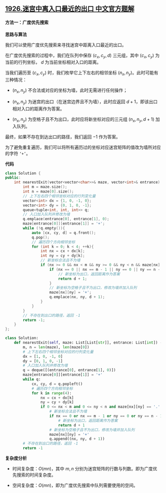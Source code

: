 ## [1926.迷宫中离入口最近的出口 中文官方题解](https://leetcode.cn/problems/nearest-exit-from-entrance-in-maze/solutions/100000/mi-gong-zhong-chi-ru-kou-zui-jin-de-chu-0ued5)

#### 方法一：广度优先搜索

**思路与算法**

我们可以使用广度优先搜索来寻找迷宫中距离入口最近的出口。

在广度优先搜索的过程中，我们在队列中保存 $(c_x, c_y, d)$ 三元组，其中 $(c_x, c_y)$ 为当前的行列坐标， $d$ 为当前坐标相对入口的距离。

当我们遍历至 $(c_x, c_y)$ 时，我们枚举它上下左右的相邻坐标 $(n_x, n_y)$。此时可能有三种情况：

- $(n_x, n_y)$ 不合法或对应的坐标为墙，此时无需进行任何操作；

- $(n_x, n_y)$ 为迷宫的出口（在迷宫边界且不为墙），此时应返回 $d + 1$，即该出口相对入口的距离作为答案。

- $(n_x, n_y)$ 为空格子且不为出口，此时应将新坐标对应的三元组 $(n_x, n_y, d + 1)$ 加入队列。

最终，如果不存在到达出口的路径，我们返回 $-1$ 作为答案。

为了避免重复遍历，我们可以将所有遍历过的坐标对应迷宫矩阵的值改为墙所对应的字符 $\texttt{`+'}$。

**代码**

```C++ [sol1-C++]
class Solution {
public:
    int nearestExit(vector<vector<char>>& maze, vector<int>& entrance) {
        int m = maze.size();
        int n = maze[0].size();
        // 上下左右四个相邻坐标对应的行列变化量
        vector<int> dx = {1, 0, -1, 0};
        vector<int> dy = {0, 1, 0, -1};
        queue<tuple<int, int, int>> q;
        // 入口加入队列并修改为墙
        q.emplace(entrance[0], entrance[1], 0);
        maze[entrance[0]][entrance[1]] = '+';
        while (!q.empty()){
            auto [cx, cy, d] = q.front();
            q.pop();
            // 遍历四个方向相邻坐标
            for (int k = 0; k < 4; ++k){
                int nx = cx + dx[k];
                int ny = cy + dy[k];
                // 新坐标合法且不为墙
                if (nx >= 0 && nx < m && ny >= 0 && ny < n && maze[nx][ny] == '.'){
                    if (nx == 0 || nx == m - 1 || ny == 0 || ny == n - 1){
                        // 新坐标为出口，返回距离作为答案
                        return d + 1;
                    }
                    // 新坐标为空格子且不为出口，修改为墙并加入队列
                    maze[nx][ny] = '+';
                    q.emplace(nx, ny, d + 1);
                }
            }
        }
        // 不存在到出口的路径，返回 -1
        return -1;
    }
};
```

```Python [sol1-Python3]
class Solution:
    def nearestExit(self, maze: List[List[str]], entrance: List[int]) -> int:
        m, n = len(maze), len(maze[0])
        # 上下左右四个相邻坐标对应的行列变化量
        dx = [1, 0, -1, 0]
        dy = [0, 1, 0, -1]
        # 入口加入队列并修改为墙
        q = deque([(entrance[0], entrance[1], 0)])
        maze[entrance[0]][entrance[1]] = '+'
        while q:
            cx, cy, d = q.popleft()
            # 遍历四个方向相邻坐标
            for k in range(4):
                nx = cx + dx[k]
                ny = cy + dy[k]
                if 0 <= nx < m and 0 <= ny < n and maze[nx][ny] == '.':
                    # 新坐标合法且不为墙
                    if nx == 0 or nx == m - 1 or ny == 0 or ny == n - 1:
                        # 新坐标为出口，返回距离作为答案
                        return d + 1
                    # 新坐标为空格子且不为出口，修改为墙并加入队列
                    maze[nx][ny] = '+'
                    q.append((nx, ny, d + 1))
        # 不存在到出口的路径，返回 -1
        return -1
```

**复杂度分析**

- 时间复杂度：$O(mn)$，其中 $m, n$ 分别为迷宫矩阵的行数与列数。即为广度优先搜索的时间复杂度。

- 空间复杂度：$O(mn)$，即为广度优先搜索中队列需要使用的空间。